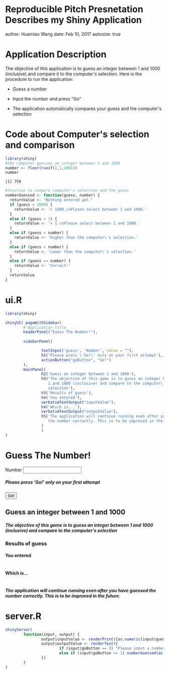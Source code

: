 Reproducible Pitch Presnetation Describes my Shiny Application
========================================================
author: Huamiao Wang
date: Feb 10, 2017
autosize: true

Application Description
========================================================

The objective of this application is to guess an integer 
between 1 and 1000 (inclusive) and compare it to the 
computer's selection. Here is the procedure to run the 
application:

- Guess a number 

- Input the number and press "Go"

- The application automatically compares your guess and the computer's selection

Code about Computer's selection and comparison
========================================================

```r
library(shiny)
#the computer guesses an integer between 1 and 1000
number <- floor(runif(1,1,1001))
number
```

```
[1] 759
```

```r
#function to compare computer's selection and the guess
numberGuessed <- function(guess, number) {
  returnValue <- "Nothing entered yet."
  if (guess > 1000) {
    returnValue <- '> 1000.\nPlease select between 1 and 1000.'
  }
  else if (guess < 1) {
    returnValue <- '< 1.\nPlease select between 1 and 1000.'
  }
  else if (guess > number) {
    returnValue <- 'Higher than the computer\'s selection.'
  }
  else if (guess < number) {
    returnValue <- 'Lower than the computer\'s selection.'
  }
  else if (guess == number) {
    returnValue <- 'Correct!'
  }
  returnValue
}
```

ui.R
========================================================

```r
library(shiny)

shinyUI( pageWithSidebar(
        # Application title
        headerPanel("Guess The Number!"),
        
        sidebarPanel(

                textInput('guess', 'Number', value = ""),
                h5('Please press \'Go!\' only on your first attempt'),
                actionButton("goButton", "Go!")
        ), 
        mainPanel(
                h2('Guess an integer between 1 and 1000'),
                h5('The objective of this game is to guess an integer between
                   1 and 1000 (inclusive) and compare to the computer\'s
                   selection'),
                h3('Results of guess'),
                h4('You entered'),
                verbatimTextOutput("inputValue"),
                h4('Which is...'),
                verbatimTextOutput("outputValue"),
                h5('The application will continue running even after you have guessed 
                   the number correctly. This is to be improved in the future.')
                )
                )
)
```

<!--html_preserve--><div class="container-fluid">
<div class="row">
<div class="col-sm-12">
<h1>Guess The Number!</h1>
</div>
</div>
<div class="row">
<div class="col-sm-4">
<form class="well">
<div class="form-group shiny-input-container">
<label for="guess">Number</label>
<input id="guess" type="text" class="form-control" value=""/>
</div>
<h5>Please press 'Go!' only on your first attempt</h5>
<button id="goButton" type="button" class="btn btn-default action-button">Go!</button>
</form>
</div>
<div class="col-sm-8">
<h2>Guess an integer between 1 and 1000</h2>
<h5>The objective of this game is to guess an integer between
                   1 and 1000 (inclusive) and compare to the computer's
                   selection</h5>
<h3>Results of guess</h3>
<h4>You entered</h4>
<pre id="inputValue" class="shiny-text-output"></pre>
<h4>Which is...</h4>
<pre id="outputValue" class="shiny-text-output"></pre>
<h5>The application will continue running even after you have guessed 
                   the number correctly. This is to be improved in the future.</h5>
</div>
</div>
</div><!--/html_preserve-->


server.R
========================================================


```r
shinyServer( 
        function(input, output) {
                output$inputValue <- renderPrint({as.numeric(input$guess)})
                output$outputValue <- renderText({
                        if (input$goButton == 0) "Please input a number"
                        else if (input$goButton >= 1) numberGuessed(as.numeric(input$guess), number)
                })
        }
)
```
